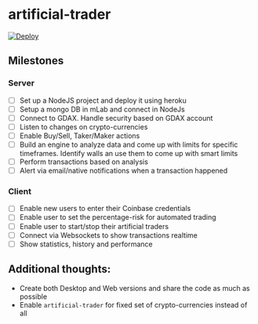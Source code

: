 # artificial-trader

[![Deploy](https://www.herokucdn.com/deploy/button.svg)](https://heroku.com/deploy?template=https://github.com/jcvilap/artificial-trader)


## Milestones
### Server
- [ ] Set up a NodeJS project and deploy it using heroku
- [ ] Setup a mongo DB in mLab and connect in NodeJs 
- [ ] Connect to GDAX. Handle security based on GDAX account
- [ ] Listen to changes on crypto-currencies
- [ ] Enable Buy/Sell, Taker/Maker actions
- [ ] Build an engine to analyze data and come up with limits for specific timeframes. Identify walls an use them to come up with smart limits
- [ ] Perform transactions based on analysis
- [ ] Alert via email/native notifications when a transaction happened
### Client
- [ ] Enable new users to enter their Coinbase credentials
- [ ] Enable user to set the percentage-risk for automated trading
- [ ] Enable user to start/stop their artificial traders
- [ ] Connect via Websockets to show transactions realtime
- [ ] Show statistics, history and performance 

## Additional thoughts:
- Create both Desktop and Web versions and share the code as much as possible
- Enable `artificial-trader` for fixed set of crypto-currencies instead of all
